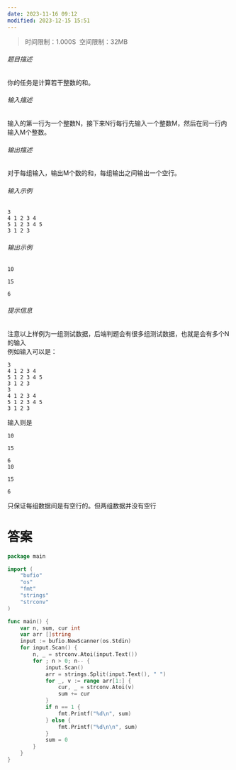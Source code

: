 ```yaml
---
date: 2023-11-16 09:12
modified: 2023-12-15 15:51
---
```


>时间限制：1.000S  空间限制：32MB

###### 题目描述

你的任务是计算若干整数的和。

###### 输入描述

输入的第一行为一个整数N，接下来N行每行先输入一个整数M，然后在同一行内输入M个整数。

###### 输出描述

对于每组输入，输出M个数的和，每组输出之间输出一个空行。

###### 输入示例

```
3
4 1 2 3 4
5 1 2 3 4 5
3 1 2 3
```

###### 输出示例

```
10

15

6
```

###### 提示信息

注意以上样例为一组测试数据，后端判题会有很多组测试数据，也就是会有多个N的输入  
例如输入可以是：  
```
3  
4 1 2 3 4  
5 1 2 3 4 5  
3 1 2 3  
3  
4 1 2 3 4  
5 1 2 3 4 5  
3 1 2 3 
```

输入则是  
```
10  
  
15  
  
6  
10  
  
15  
  
6  
```

只保证每组数据间是有空行的。但两组数据并没有空行

# 答案
```go
package main

import (
    "bufio"
    "os"
    "fmt"
    "strings"
    "strconv"
)

func main() {
    var n, sum, cur int
    var arr []string
    input := bufio.NewScanner(os.Stdin)
    for input.Scan() {
        n, _ = strconv.Atoi(input.Text())
        for ; n > 0; n-- {
            input.Scan()
            arr = strings.Split(input.Text(), " ")
            for _, v := range arr[1:] {
                cur, _ = strconv.Atoi(v)
                sum += cur
            }
            if n == 1 {
                fmt.Printf("%d\n", sum)
            } else {
                fmt.Printf("%d\n\n", sum)
            }
            sum = 0
        }
    }
}
```
